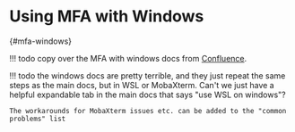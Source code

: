# Using MFA with Windows
[](){#mfa-windows}

!!! todo
    copy over the MFA with windows docs from [Confluence](https://confluence.cscs.ch/display/KB/Connecting+to+CSCS+systems+through+MFA+on+Windows).

!!! todo
    the windows docs are pretty terrible, and they just repeat the same steps as the main docs, but in WSL or MobaXterm.
    Can't we just have a helpful expandable tab in the main docs that says "use WSL on windows"?

    The workarounds for MobaXterm issues etc. can be added to the "common problems" list
